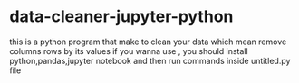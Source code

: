 # data-cleaner-jupyter-python
this is a python program that make to clean your data which mean remove columns rows by its values 
if you wanna use , you should install python,pandas,jupyter notebook
and then run commands inside untitled.py file 
